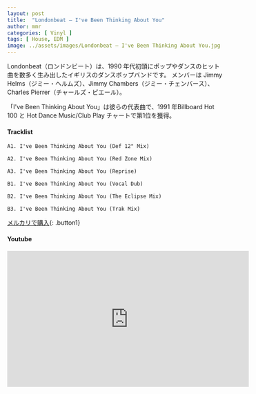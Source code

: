 ```yaml
---
layout: post
title:  "Londonbeat – I've Been Thinking About You"
author: mmr
categories: [ Vinyl ]
tags: [ House, EDM ]
image: ../assets/images/Londonbeat – I've Been Thinking About You.jpg
---
```



Londonbeat（ロンドンビート）は、1990 年代初頭にポップやダンスのヒット曲を数多く生み出したイギリスのダンスポップバンドです。
メンバーは Jimmy Helms（ジミー・ヘルムズ）、Jimmy Chambers（ジミー・チェンバース）、Charles Pierrer（チャールズ・ピエール）。

「I've Been Thinking About You」は彼らの代表曲で、1991 年Billboard Hot 100 と Hot Dance Music/Club Play チャートで第1位を獲得。

#### Tracklist
```md
A1. I've Been Thinking About You (Def 12" Mix)

A2. I've Been Thinking About You (Red Zone Mix)

A3. I've Been Thinking About You (Reprise)

B1. I've Been Thinking About You (Vocal Dub)

B2. I've Been Thinking About You (The Eclipse Mix)

B3. I've Been Thinking About You (Trak Mix)
```

[メルカリで購入](https://jp.mercari.com/item/m47205730719?afid=6142608987){: .button1}

#### Youtube
<iframe width="560" height="315" src="https://www.youtube.com/embed/dGw3w_njQ4g?si=JLeWYzbBaWn8TXmz" title="YouTube video player" frameborder="0" allow="accelerometer; autoplay; clipboard-write; encrypted-media; gyroscope; picture-in-picture; web-share" referrerpolicy="strict-origin-when-cross-origin" allowfullscreen></iframe>